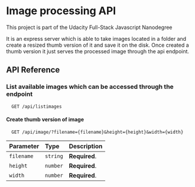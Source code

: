# Image processing API

This project is part of the Udacity Full-Stack Javascript Nanodegree

It is an express server which is able to take images located in a folder and create a resized thumb version of it and save it on the disk. Once created a thumb version it just serves the processed image through the api endpoint.

## API Reference

### List available images which can be accessed through the endpoint

```http
  GET /api/listimages
```
#### Create thumb version of image

```http
  GET /api/image/?filename={filename}&height={height}&width={width}
```

| Parameter  | Type     | Description    |
| :--------- | :------- | :------------- |
| `filename` | `string` | **Required**.  |
| `height`   | `number` | **Required**.  |
| `width`    | `number` | **Required**.  |
